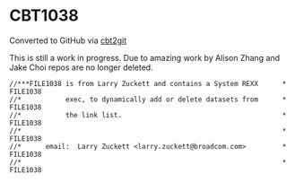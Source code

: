 # CBT1038
Converted to GitHub via [cbt2git](https://github.com/wizardofzos/cbt2git)

This is still a work in progress. 
Due to amazing work by Alison Zhang and Jake Choi repos are no longer deleted.

```
//***FILE1038 is from Larry Zuckett and contains a System REXX      *   FILE1038
//*           exec, to dynamically add or delete datasets from      *   FILE1038
//*           the link list.                                        *   FILE1038
//*                                                                 *   FILE1038
//*      email:  Larry Zuckett <larry.zuckett@broadcom.com>         *   FILE1038
//*                                                                 *   FILE1038
```
